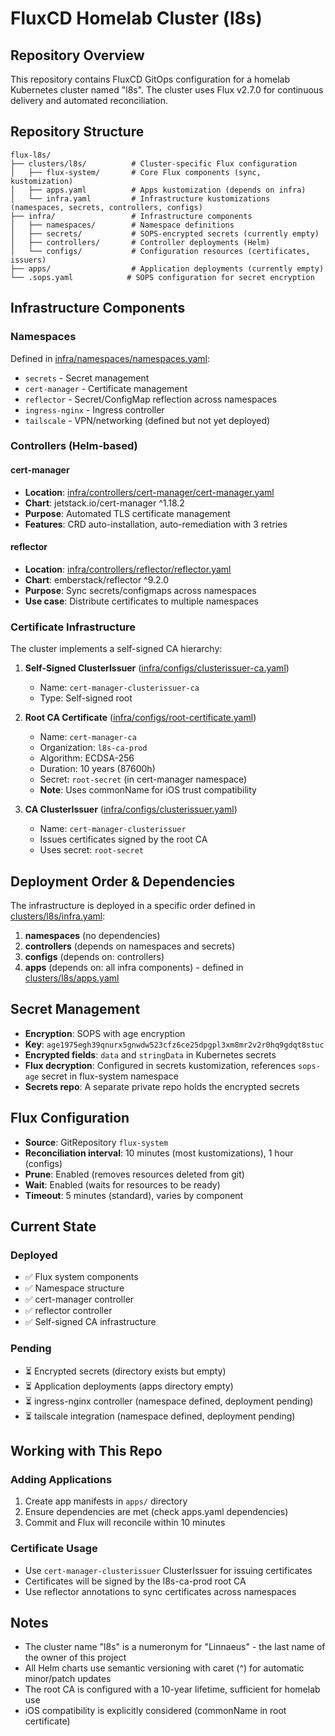 # FluxCD Homelab Cluster (l8s)

## Repository Overview
This repository contains FluxCD GitOps configuration for a homelab Kubernetes cluster named "l8s". The cluster uses Flux v2.7.0 for continuous delivery and automated reconciliation.

## Repository Structure

```
flux-l8s/
├── clusters/l8s/          # Cluster-specific Flux configuration
│   ├── flux-system/       # Core Flux components (sync, kustomization)
│   ├── apps.yaml          # Apps kustomization (depends on infra)
│   └── infra.yaml         # Infrastructure kustomizations (namespaces, secrets, controllers, configs)
├── infra/                 # Infrastructure components
│   ├── namespaces/        # Namespace definitions
│   ├── secrets/           # SOPS-encrypted secrets (currently empty)
│   ├── controllers/       # Controller deployments (Helm)
│   └── configs/           # Configuration resources (certificates, issuers)
├── apps/                  # Application deployments (currently empty)
└── .sops.yaml            # SOPS configuration for secret encryption
```

## Infrastructure Components

### Namespaces
Defined in [infra/namespaces/namespaces.yaml](infra/namespaces/namespaces.yaml):
- `secrets` - Secret management
- `cert-manager` - Certificate management
- `reflector` - Secret/ConfigMap reflection across namespaces
- `ingress-nginx` - Ingress controller
- `tailscale` - VPN/networking (defined but not yet deployed)

### Controllers (Helm-based)

#### cert-manager
- **Location**: [infra/controllers/cert-manager/cert-manager.yaml](infra/controllers/cert-manager/cert-manager.yaml)
- **Chart**: jetstack.io/cert-manager ^1.18.2
- **Purpose**: Automated TLS certificate management
- **Features**: CRD auto-installation, auto-remediation with 3 retries

#### reflector
- **Location**: [infra/controllers/reflector/reflector.yaml](infra/controllers/reflector/reflector.yaml)
- **Chart**: emberstack/reflector ^9.2.0
- **Purpose**: Sync secrets/configmaps across namespaces
- **Use case**: Distribute certificates to multiple namespaces

### Certificate Infrastructure

The cluster implements a self-signed CA hierarchy:

1. **Self-Signed ClusterIssuer** ([infra/configs/clusterissuer-ca.yaml](infra/configs/clusterissuer-ca.yaml))
   - Name: `cert-manager-clusterissuer-ca`
   - Type: Self-signed root

2. **Root CA Certificate** ([infra/configs/root-certificate.yaml](infra/configs/root-certificate.yaml))
   - Name: `cert-manager-ca`
   - Organization: `l8s-ca-prod`
   - Algorithm: ECDSA-256
   - Duration: 10 years (87600h)
   - Secret: `root-secret` (in cert-manager namespace)
   - **Note**: Uses commonName for iOS trust compatibility

3. **CA ClusterIssuer** ([infra/configs/clusterissuer.yaml](infra/configs/clusterissuer.yaml))
   - Name: `cert-manager-clusterissuer`
   - Issues certificates signed by the root CA
   - Uses secret: `root-secret`

## Deployment Order & Dependencies

The infrastructure is deployed in a specific order defined in [clusters/l8s/infra.yaml](clusters/l8s/infra.yaml):

1. **namespaces** (no dependencies)
2. **controllers** (depends on namespaces and secrets)
3. **configs** (depends on: controllers)
4. **apps** (depends on: all infra components) - defined in [clusters/l8s/apps.yaml](clusters/l8s/apps.yaml)

## Secret Management

- **Encryption**: SOPS with age encryption
- **Key**: `age1975egh39qnurx5gnwdw523cfz6ce25dpgpl3xm8mr2v2r0hq9gdqt8stuc`
- **Encrypted fields**: `data` and `stringData` in Kubernetes secrets
- **Flux decryption**: Configured in secrets kustomization, references `sops-age` secret in flux-system namespace
- **Secrets repo**: A separate private repo holds the encrypted secrets

## Flux Configuration

- **Source**: GitRepository `flux-system`
- **Reconciliation interval**: 10 minutes (most kustomizations), 1 hour (configs)
- **Prune**: Enabled (removes resources deleted from git)
- **Wait**: Enabled (waits for resources to be ready)
- **Timeout**: 5 minutes (standard), varies by component

## Current State

### Deployed
- ✅ Flux system components
- ✅ Namespace structure
- ✅ cert-manager controller
- ✅ reflector controller
- ✅ Self-signed CA infrastructure

### Pending
- ⏳ Encrypted secrets (directory exists but empty)
- ⏳ Application deployments (apps directory empty)
- ⏳ ingress-nginx controller (namespace defined, deployment pending)
- ⏳ tailscale integration (namespace defined, deployment pending)

## Working with This Repo

### Adding Applications
1. Create app manifests in `apps/` directory
2. Ensure dependencies are met (check apps.yaml dependencies)
3. Commit and Flux will reconcile within 10 minutes

### Certificate Usage
- Use `cert-manager-clusterissuer` ClusterIssuer for issuing certificates
- Certificates will be signed by the l8s-ca-prod root CA
- Use reflector annotations to sync certificates across namespaces

## Notes
- The cluster name "l8s" is a numeronym for "Linnaeus" - the last name of the owner of this project
- All Helm charts use semantic versioning with caret (^) for automatic minor/patch updates
- The root CA is configured with a 10-year lifetime, sufficient for homelab use
- iOS compatibility is explicitly considered (commonName in root certificate)
